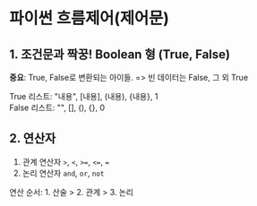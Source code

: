 # 파이썬 흐름제어(제어문)

## 1. 조건문과 짝꿍! Boolean 형 (True, False)

**중요**: True, False로 변환되는 아이들. => 빈 데이터는 False, 그 외 True

True 리스트: "내용", [내용], (내용), {내용}, 1  
False 리스트: "", [], (), {}, 0

## 2. 연산자

1. 관계 연산자 `>`, `<`, `>=`, `<=`, `=`
2. 논리 연산자 `and`, `or`, `not`


연산 순서: 1. 산술 > 2. 관계 > 3. 논리
